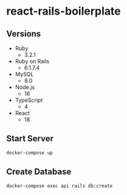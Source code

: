 # react-rails-boilerplate

## Versions

- Ruby
  - 3.2.1
- Ruby on Rails
  - 6.1.7.4
- MySQL
  - 8.0
- Node.js
  - 16
- TypeScript
  - 4
- React
  - 18

## Start Server

```sh
docker-compose up
```

## Create Database

```sh
docker-compose exec api rails db:create
```
